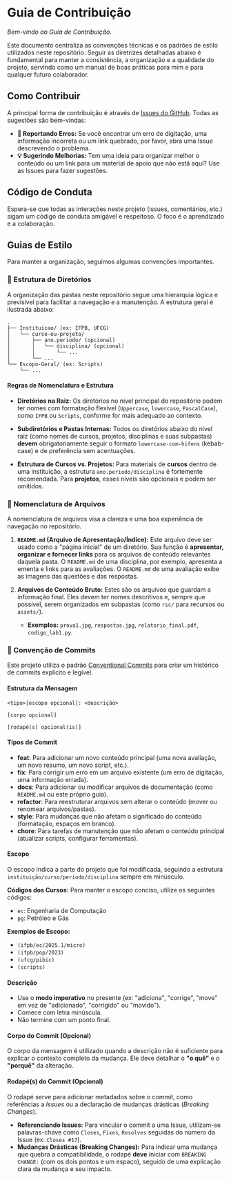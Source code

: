 # Guia de Contribuição

*Bem-vindo ao Guia de Contribuição.*

Este documento centraliza as convenções técnicas e os padrões de estilo utilizados neste repositório. Seguir as diretrizes detalhadas abaixo é fundamental para manter a consistência, a organização e a qualidade do projeto, servindo como um manual de boas práticas para mim e para qualquer futuro colaborador.

## Como Contribuir

A principal forma de contribuição é através de [Issues do GitHub](https://github.com/WilliamdeSousa/WilliamdeSousa/issues). Todas as sugestões são bem-vindas:

* **🐛 Reportando Erros:** Se você encontrar um erro de digitação, uma informação incorreta ou um link quebrado, por favor, abra uma Issue descrevendo o problema.
* **💡 Sugerindo Melhorias:** Tem uma ideia para organizar melhor o conteúdo ou um link para um material de apoio que não está aqui? Use as Issues para fazer sugestões.

## Código de Conduta

Espera-se que todas as interações neste projeto (issues, comentários, etc.) sigam um código de conduta amigável e respeitoso. O foco é o aprendizado e a colaboração.

## Guias de Estilo

Para manter a organização, seguimos algumas convenções importantes.

### 📂 Estrutura de Diretórios

A organização das pastas neste repositório segue uma hierarquia lógica e previsível para facilitar a navegação e a manutenção. A estrutura geral é ilustrada abaixo:

```text
.
├── Instituicao/ (ex: IFPB, UFCG)
│   └── curso-ou-projeto/
│       ├── ano.periodo/ (opcional)
│       │   └── disciplina/ (opcional)
│       │       └── ...
│       └── ...
└── Escopo-Geral/ (ex: Scripts)
    └── ...
````

#### Regras de Nomenclatura e Estrutura

* **Diretórios na Raiz:** Os diretórios no nível principal do repositório podem ter nomes com formatação flexível (`Uppercase`, `lowercase`, `PascalCase`), como `IFPB` ou `Scripts`, conforme for mais adequado ao contexto.

* **Subdiretórios e Pastas Internas:** Todos os diretórios abaixo do nível raiz (como nomes de cursos, projetos, disciplinas e suas subpastas) **devem** obrigatoriamente seguir o formato `lowercase-com-hifens` (kebab-case) e de preferência sem acentuações.

* **Estrutura de Cursos vs. Projetos:** Para materiais de **cursos** dentro de uma instituição, a estrutura `ano.periodo/disciplina` é fortemente recomendada. Para **projetos**, esses níveis são opcionais e podem ser omitidos.

### 📄 Nomenclatura de Arquivos

A nomenclatura de arquivos visa a clareza e uma boa experiência de navegação no repositório.

1. **`README.md` (Arquivo de Apresentação/Índice):**
    Este arquivo deve ser usado como a "página inicial" de um diretório. Sua função é **apresentar, organizar e fornecer links** para os arquivos de conteúdo relevantes daquela pasta. O `README.md` de uma disciplina, por exemplo, apresenta a ementa e links para as avaliações. O `README.md` de uma avaliação exibe as imagens das questões e das respostas.

2. **Arquivos de Conteúdo Bruto:**
    Estes são os arquivos que guardam a informação final. Eles devem ter nomes descritivos e, sempre que possível, serem organizados em subpastas (como `rsc/` para recursos ou `assets/`).

      * **Exemplos:** `prova1.jpg`, `respostas.jpg`, `relatorio_final.pdf`, `codigo_lab1.py`.

### 💬 Convenção de Commits

Este projeto utiliza o padrão [Conventional Commits](https://www.conventionalcommits.org/pt-br/v1.0.0/) para criar um histórico de commits explícito e legível.

#### Estrutura da Mensagem

```text
<tipo>[escopo opcional]: <descrição>

[corpo opcional]

[rodapé(s) opcional(is)]
````

#### Tipos de Commit

* **feat**: Para adicionar um novo conteúdo principal (uma nova avaliação, um novo resumo, um novo script, etc.).
* **fix**: Para corrigir um erro em um arquivo existente (um erro de digitação, uma informação errada).
* **docs**: Para adicionar ou modificar arquivos de documentação (como `README.md` ou este próprio guia).
* **refactor**: Para reestruturar arquivos sem alterar o conteúdo (mover ou renomear arquivos/pastas).
* **style**: Para mudanças que não afetam o significado do conteúdo (formatação, espaços em branco).
* **chore**: Para tarefas de manutenção que não afetam o conteúdo principal (atualizar scripts, configurar ferramentas).

#### Escopo

O escopo indica a parte do projeto que foi modificada, seguindo a estrutura `instituição/curso/período/disciplina` sempre em minúsculo.

**Códigos dos Cursos:**
Para manter o escopo conciso, utilize os seguintes códigos:

* `ec`: Engenharia de Computação
* `pg`: Petróleo e Gás

**Exemplos de Escopo:**

* `(ifpb/ec/2025.1/micro)`
* `(ifpb/pop/2023)`
* `(ufcg/pibic)`
* `(scripts)`

#### Descrição

* Use o **modo imperativo** no presente (ex: "adiciona", "corrige", "move" em vez de "adicionado", "corrigido" ou "movido").
* Comece com letra minúscula.
* Não termine com um ponto final.

#### Corpo do Commit (Opcional)

O corpo da mensagem é utilizado quando a descrição não é suficiente para explicar o contexto completo da mudança. Ele deve detalhar o **"o quê"** e o **"porquê"** da alteração.

#### Rodapé(s) do Commit (Opcional)

O rodapé serve para adicionar metadados sobre o commit, como referências a *Issues* ou a declaração de mudanças drásticas (*Breaking Changes*).

* **Referenciando Issues:** Para vincular o commit a uma Issue, utilizam-se palavras-chave como `Closes`, `Fixes`, `Resolves` seguidas do número da Issue (ex: `Closes #17`).
* **Mudanças Drásticas (Breaking Changes):** Para indicar uma mudança que quebra a compatibilidade, o rodapé **deve** iniciar com `BREAKING CHANGE:` (com os dois pontos e um espaço), seguido de uma explicação clara da mudança e seu impacto.
